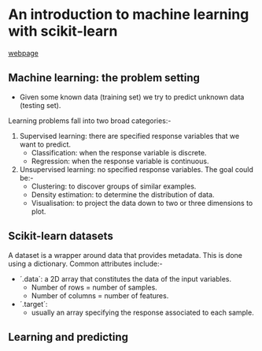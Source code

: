 # An introduction to machine learning with scikit-learn

[webpage](https://scikit-learn.org/stable/tutorial/basic/tutorial.html)

## Machine learning: the problem setting

* Given some known data (training set) we try to predict unknown data (testing set).

Learning problems fall into two broad categories:-

1. Supervised learning: there are specified response variables that we want to predict.
	* Classification: when the response variable is discrete.
	* Regression: when the response variable is continuous.
2. Unsupervised learning: no specified response variables. The goal could be:-
	* Clustering: to discover groups of similar examples.
	* Density estimation: to determine the distribution of data.
	* Visualisation: to project the data down to two or three dimensions to plot.

## Scikit-learn datasets

A dataset is a wrapper around data that provides metadata.
This is done using a dictionary.
Common attributes include:-
* ´.data´: a 2D array that constitutes the data of the input variables.
	* Number of rows = number of samples.
	* Number of columns = number of features.
* ´.target´: 
	* usually an array specifying the response associated to each sample.

## Learning and predicting

